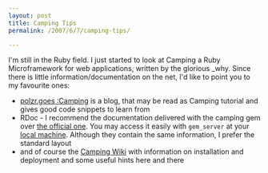 ```yaml
---
layout: post
title: Camping Tips
permalink: /2007/6/7/camping-tips/

---
```


I'm still in the Ruby field. I just started to look at Camping a Ruby
Microframework for web applications, written by the glorious \_why. Since there
is little information/documentation on the net, I'd like to point you to my
favourite ones:

* [polzr.goes :Camping](http://polzr.blogspot.com/) is a blog, that may be read
  as Camping tutorial and gives good code snippets to learn from
* RDoc - I recommend the documentation delivered with the camping gem over [the
  official one](http://camping.rubyforge.org/files/README.html). You may access
  it easily with `gem_server` at your [local
  machine](http://localhost:8808/doc_root/camping-1.5/rdoc/index.html). Although
  they contain the same information, I prefer the standard layout
* and of course the [Camping Wiki](http://code.whytheluckystiff.net/camping/)
  with information on installation and deployment and some useful hints here and
  there

